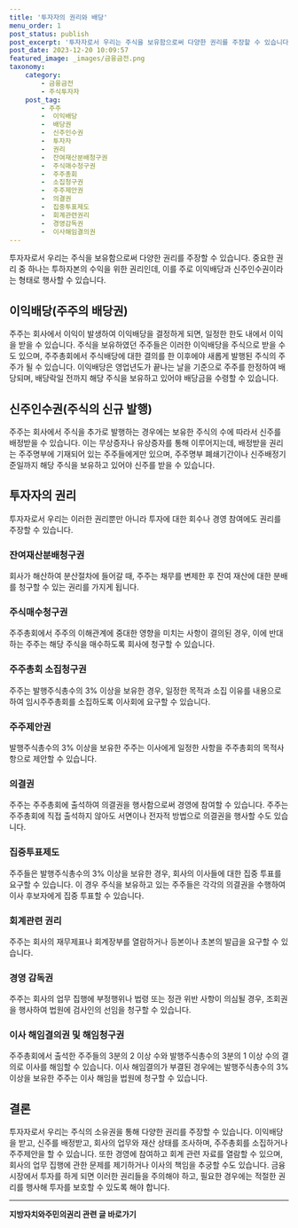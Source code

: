 ```yaml
---
title: '투자자의 권리와 배당'
menu_order: 1
post_status: publish
post_excerpt: '투자자로서 우리는 주식을 보유함으로써 다양한 권리를 주장할 수 있습니다. 중요한 권리 중 하나는 투하자본의 수익을 위한 권리인데, 이를 주로 이익배당과 신주인수권이라는 형태로 행사할 수 있습니다.'
post_date: 2023-12-20 10:09:57
featured_image: _images/금융금전.png
taxonomy:
    category:
        - 금융금전
        - 주식투자자
    post_tag:
        - 주주
        -  이익배당
        -  배당권
        -  신주인수권
        -  투자자
        -  권리
        -  잔여재산분배청구권
        -  주식매수청구권
        -  주주총회
        -  소집청구권
        -  주주제안권
        -  의결권
        -  집중투표제도
        -  회계관련권리
        -  경영감독권
        -  이사해임결의권
---
```



투자자로서 우리는 주식을 보유함으로써 다양한 권리를 주장할 수 있습니다. 중요한 권리 중 하나는 투하자본의 수익을 위한 권리인데, 이를 주로 이익배당과 신주인수권이라는 형태로 행사할 수 있습니다.

## 이익배당(주주의 배당권)

주주는 회사에서 이익이 발생하여 이익배당을 결정하게 되면, 일정한 한도 내에서 이익을 받을 수 있습니다. 주식을 보유하였던 주주들은 이러한 이익배당을 주식으로 받을 수도 있으며, 주주총회에서 주식배당에 대한 결의를 한 이후에야 새롭게 발행된 주식의 주주가 될 수 있습니다. 이익배당은 영업년도가 끝나는 날을 기준으로 주주를 한정하여 배당되며, 배당락일 전까지 해당 주식을 보유하고 있어야 배당금을 수령할 수 있습니다.

## 신주인수권(주식의 신규 발행)

주주는 회사에서 주식을 추가로 발행하는 경우에는 보유한 주식의 수에 따라서 신주를 배정받을 수 있습니다. 이는 무상증자나 유상증자를 통해 이루어지는데, 배정받을 권리는 주주명부에 기재되어 있는 주주들에게만 있으며, 주주명부 폐쇄기간이나 신주배정기준일까지 해당 주식을 보유하고 있어야 신주를 받을 수 있습니다.

## 투자자의 권리

투자자로서 우리는 이러한 권리뿐만 아니라 투자에 대한 회수나 경영 참여에도 권리를 주장할 수 있습니다.

### 잔여재산분배청구권

회사가 해산하여 분산절차에 들어갈 때, 주주는 채무를 변제한 후 잔여 재산에 대한 분배를 청구할 수 있는 권리를 가지게 됩니다.

### 주식매수청구권

주주총회에서 주주의 이해관계에 중대한 영향을 미치는 사항이 결의된 경우, 이에 반대하는 주주는 해당 주식을 매수하도록 회사에 청구할 수 있습니다.

### 주주총회 소집청구권

주주는 발행주식총수의 3% 이상을 보유한 경우, 일정한 목적과 소집 이유를 내용으로 하여 임시주주총회를 소집하도록 이사회에 요구할 수 있습니다.

### 주주제안권

발행주식총수의 3% 이상을 보유한 주주는 이사에게 일정한 사항을 주주총회의 목적사항으로 제안할 수 있습니다.

### 의결권

주주는 주주총회에 출석하여 의결권을 행사함으로써 경영에 참여할 수 있습니다. 주주는 주주총회에 직접 출석하지 않아도 서면이나 전자적 방법으로 의결권을 행사할 수도 있습니다.

### 집중투표제도

주주들은 발행주식총수의 3% 이상을 보유한 경우, 회사의 이사들에 대한 집중 투표를 요구할 수 있습니다. 이 경우 주식을 보유하고 있는 주주들은 각각의 의결권을 수행하여 이사 후보자에게 집중 투표할 수 있습니다.

### 회계관련 권리

주주는 회사의 재무제표나 회계장부를 열람하거나 등본이나 초본의 발급을 요구할 수 있습니다.

### 경영 감독권

주주는 회사의 업무 집행에 부정행위나 법령 또는 정관 위반 사항이 의심될 경우, 조회권을 행사하여 법원에 검사인의 선임을 청구할 수 있습니다.

### 이사 해임결의권 및 해임청구권

주주총회에서 출석한 주주들의 3분의 2 이상 수와 발행주식총수의 3분의 1 이상 수의 결의로 이사를 해임할 수 있습니다. 이사 해임결의가 부결된 경우에는 발행주식총수의 3% 이상을 보유한 주주는 이사 해임을 법원에 청구할 수 있습니다.

## 결론

투자자로서 우리는 주식의 소유권을 통해 다양한 권리를 주장할 수 있습니다. 이익배당을 받고, 신주를 배정받고, 회사의 업무와 재산 상태를 조사하며, 주주총회를 소집하거나 주주제안을 할 수 있습니다. 또한 경영에 참여하고 회계 관련 자료를 열람할 수 있으며, 회사의 업무 집행에 관한 문제를 제기하거나 이사의 책임을 추궁할 수도 있습니다. 금융시장에서 투자를 하게 되면 이러한 권리들을 주의해야 하고, 필요한 경우에는 적절한 권리를 행사해 투자를 보호할 수 있도록 해야 합니다.
<!-- wp:separator -->
<hr class="wp-block-separator has-alpha-channel-opacity"/>
<!-- /wp:separator -->

<!-- wp:group {"backgroundColor":"base","layout":{"type":"constrained"}} -->
<div class="wp-block-group has-base-background-color has-background"><!-- wp:paragraph {"align":"center","fontSize":"medium"} -->
<p class="has-text-align-center has-large-font-size"><strong>지방자치와주민의권리 관련 글 바로가기</strong></p>
<!-- /wp:paragraph -->


<!-- wp:latest-posts
{"categories":[{"id":7159,"count":19,"description":"","link":"https://uknowlaw.com/category/%ec%a7%80%eb%b0%a9%ec%9e%90%ec%b9%98%ec%99%80%ec%a3%bc%eb%af%bc%ec%9d%98%ea%b6%8c%eb%a6%ac/","name":"지방자치와주민의권리","slug":"지방자치와주민의권리","taxonomy":"category","parent":0,"meta":[],"_links":{"self":[{"href":"https://uknowlaw.com/wp-json/wp/v2/categories/7159"}],"collection":[{"href":"https://uknowlaw.com/wp-json/wp/v2/categories"}],"about":[{"href":"https://uknowlaw.com/wp-json/wp/v2/taxonomies/category"}],"wp:post_type":[{"href":"https://uknowlaw.com/wp-json/wp/v2/posts?categories=7159"}],"curies":[{"name":"wp","href":"https://api.w.org/{rel}","templated":true}]}}],"postsToShow":100,"excerptLength":28,"postLayout":"grid","columns":2,"featuredImageAlign":"left","featuredImageSizeSlug":"large","fontSize":"small"} /--></div>
<!-- /wp:group -->